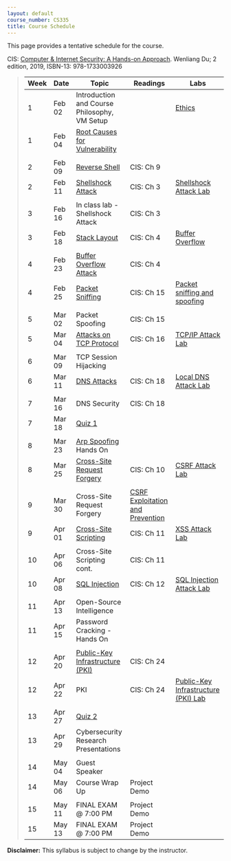 ```yaml
---
layout: default
course_number: CS335
title: Course Schedule
---
```


This page provides a tentative schedule for the course.

CIS: <a href="https://www.amazon.com/Computer-Internet-Security-Hands-Approach/dp/1733003924">Computer & Internet Security: A Hands-on Approach</a>. Wenliang Du; 2 edition, 2019, ISBN-13: 978-1733003926
>  Week    | Date     | Topic        | Readings   | Labs                                  
> -------- | -------- | ------------ | ---------- | -------------------------------------
> 1 | Feb 02 | Introduction and Course Philosophy, VM Setup | | [Ethics](../assignments/ethics.html)
> 1 | Feb 04 | [Root Causes for Vulnerability](../slides/01_Reason_Vulnerability.pdf) | |
> | | | |
> 2 | Feb 09 | [Reverse Shell](../slides/09_Reverse_Shell.pdf)| CIS: Ch 9 | |  
> 2 | Feb 11 | [Shellshock Attack](../slides/03_Shellshock.pdf) | CIS: Ch 3 | [Shellshock Attack Lab](../labs/shellshock.html)
> | | | |
> 3 | Feb 16 | In class lab - Shellshock Attack | CIS: Ch 3|  
> 3 | Feb 18 | [Stack Layout](../slides/04_Buffer_Overflow.pdf) | CIS: Ch 4 | [Buffer Overflow](../labs/buffer_overflow.html)
> | | | |
> 4 | Feb 23 | [Buffer Overflow Attack](../slides/04_Buffer_Overflow.pdf) | CIS: Ch 4 |
> 4 | Feb 25 | [Packet Sniffing](../slides/15_Packet_Sniffing_Spoofing.pdf) | CIS: Ch 15 | [Packet sniffing and spoofing](../labs/sniff_spoof.html)
> | | | |
> 5 | Mar 02 | Packet Spoofing  | CIS: Ch 15 |
> 5 | Mar 04 | [Attacks on TCP Protocol](../slides/16_TCP_Attack.pdf) | CIS: Ch 16 | [TCP/IP Attack Lab](../labs/tcp_attack.html)
> | | | |
> 6 | Mar 09 | TCP Session Hijacking | |
> 6 | Mar 11 | [DNS Attacks](../slides/18_DNS_Attacks.pdf) | CIS: Ch 18 | [Local DNS Attack Lab](../labs/dns_attack.html)
> | | | |
> 7 | Mar 16 | DNS Security | CIS: Ch 18 |
> 7 | Mar 18 | [Quiz 1](../assignments/quiz1.html) | |
> | | | |
> 8 | Mar 23 | [Arp Spoofing](../slides/ARP_Spoofing.pdf) Hands On | |
> 8 | Mar 25 | [Cross-Site Request Forgery](../slides/10_Web_CSRF.pdf) | CIS: Ch 10 | [CSRF Attack Lab](../labs/csrf_attack.html)
> | | | |
> 9 | Mar 30 | Cross-Site Request Forgery | [CSRF Exploitation and Prevention](papers/csrf.pdf) |
> 9 | Apr 01 | [Cross-Site Scripting](../slides/11_Web_XSS.pdf) | CIS: Ch 11 | [XSS Attack Lab](../labs/xss_attack.html)
> | | | |
> 10 | Apr 06 | Cross-Site Scripting cont. | CIS: Ch 11 |
> 10 | Apr 08 | [SQL Injection](../slides/12_Web_SQL_Injection.pdf) | CIS: Ch 12 | [SQL Injection Attack Lab](../labs/sql_attack.html)
> | | | |
> 11 | Apr 13 | Open-Source Intelligence | |
> 11 | Apr 15 | Password Cracking - Hands On | |
> | | | |
> 12 | Apr 20 | [Public-Key Infrastructure (PKI)](../slides/24_PKI.pdf) | CIS: Ch 24 |
> 12 | Apr 22 | PKI | CIS: Ch 24 | [Public-Key Infrastructure (PKI) Lab](../labs/pki.html)
> | | | |
> 13 | Apr 27 | [Quiz 2](../assignments/quiz2.html) | |
> 13 | Apr 29 | Cybersecurity Research Presentations | |
> | | | |
> 14 | May 04 | Guest Speaker | |
> 14 | May 06 | Course Wrap Up | Project Demo |
> | | | |
> 15 | May 11 | FINAL EXAM @ 7:00 PM | Project Demo |
> 15 | May 13 | FINAL EXAM @ 7:00 PM | Project Demo |


**Disclaimer:** This syllabus is subject to change by the instructor.
